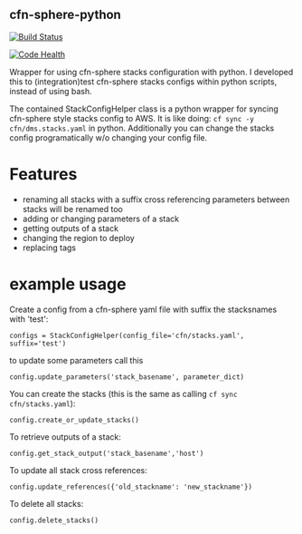 ## cfn-sphere-python

[![Build Status](https://travis-ci.org/ImmobilienScout24/cfn-sphere-python.svg?branch=master)](https://travis-ci.org/ImmobilienScout24/cfn-sphere-python)

[![Code Health](https://landscape.io/github//ImmobilienScout24/cfn-sphere-python/master/landscape.svg?style=flat)](https://landscape.io/github/ImmobilienScout24/cfn-sphere-python/master)

Wrapper for using cfn-sphere stacks configuration with python.
I developed this to (integration)test cfn-sphere stacks configs within python scripts, instead of using bash.

The contained StackConfigHelper class is a python wrapper for syncing cfn-sphere
style stacks config to AWS.
It is like doing: ```cf sync -y cfn/dms.stacks.yaml``` in python.
Additionally you can change the stacks config programatically w/o changing
your config file.

# Features

- renaming all stacks with a suffix
  cross referencing parameters between stacks will be renamed too
- adding or changing parameters of a stack
- getting outputs of a stack
- changing the region to deploy
- replacing tags

# example usage

Create a config from a cfn-sphere yaml file with suffix the stacksnames with 'test':
```
configs = StackConfigHelper(config_file='cfn/stacks.yaml', suffix='test')
```
to update some parameters call this
```
config.update_parameters('stack_basename', parameter_dict)
```

You can create the stacks (this is the same as calling ```cf sync cfn/stacks.yaml```):
```
config.create_or_update_stacks()
```
To retrieve outputs of a stack:
```
config.get_stack_output('stack_basename','host')
```
To update all stack cross references:
```
config.update_references({'old_stackname': 'new_stackname'})
```
To delete all stacks:
```
config.delete_stacks()
```
